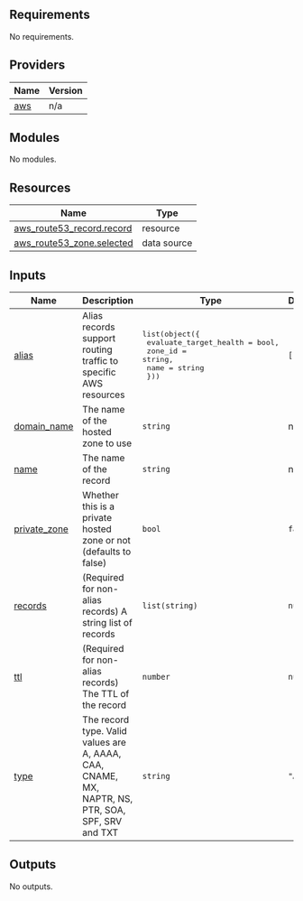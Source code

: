 <!-- BEGIN_TF_DOCS -->
## Requirements

No requirements.

## Providers

| Name | Version |
|------|---------|
| <a name="provider_aws"></a> [aws](#provider\_aws) | n/a |

## Modules

No modules.

## Resources

| Name | Type |
|------|------|
| [aws_route53_record.record](https://registry.terraform.io/providers/hashicorp/aws/latest/docs/resources/route53_record) | resource |
| [aws_route53_zone.selected](https://registry.terraform.io/providers/hashicorp/aws/latest/docs/data-sources/route53_zone) | data source |

## Inputs

| Name | Description | Type | Default | Required |
|------|-------------|------|---------|:--------:|
| <a name="input_alias"></a> [alias](#input\_alias) | Alias records support routing traffic to specific AWS resources | <pre>list(object({<br>    evaluate_target_health = bool,<br>    zone_id                = string,<br>    name                   = string<br>  }))</pre> | `[]` | no |
| <a name="input_domain_name"></a> [domain\_name](#input\_domain\_name) | The name of the hosted zone to use | `string` | n/a | yes |
| <a name="input_name"></a> [name](#input\_name) | The name of the record | `string` | n/a | yes |
| <a name="input_private_zone"></a> [private\_zone](#input\_private\_zone) | Whether this is a private hosted zone or not (defaults to false) | `bool` | `false` | no |
| <a name="input_records"></a> [records](#input\_records) | (Required for non-alias records) A string list of records | `list(string)` | `null` | no |
| <a name="input_ttl"></a> [ttl](#input\_ttl) | (Required for non-alias records) The TTL of the record | `number` | `null` | no |
| <a name="input_type"></a> [type](#input\_type) | The record type. Valid values are A, AAAA, CAA, CNAME, MX, NAPTR, NS, PTR, SOA, SPF, SRV and TXT | `string` | `"A"` | no |

## Outputs

No outputs.
<!-- END_TF_DOCS -->